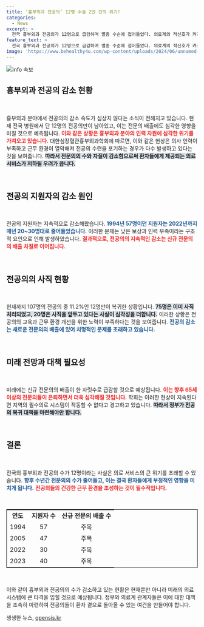 ```yaml
---
title: ‘흉부외과 전공의’ 12명 수술 2만 건의 위기!
categories:
  - News
excerpt: >
  전국 흉부외과 전공의가 12명으로 급감하며 멸종 수순에 접어들었다. 의료계의 적신호가 켜진 가운데, 전문의 배출 차질과 긴급 대응 필요성이 대두되고 있다.
feature_text: >
  전국 흉부외과 전공의가 12명으로 급감하며 멸종 수순에 접어들었다. 의료계의 적신호가 켜진 가운데, 전문의 배출 차질과 긴급 대응 필요성이 대두되고 있다.
image: 'https://www.behealthy4u.com/wp-content/uploads/2024/06/unnamed-file.png'
---
```


<p><img src="https://www.behealthy4u.com/wp-content/uploads/2024/06/unnamed-file.png" alt="info 속보" /></p>

<h2 data-ke-size="size26">흉부외과 전공의 감소 현황</h2>

<p data-ke-size="size16">&nbsp;</p>

<p>흉부외과 분야에서 전공의의 감소 속도가 심상치 않다는 소식이 전해지고 있습니다. 현재 전국 병원에서 단 12명의 전공의만이 남아있고, 이는 전문의 배출에도 심각한 영향을 미칠 것으로 예측됩니다. <b><span style="color: #ee2323;">이와 같은 상황은 흉부외과 분야의 인력 자원에 심각한 위기를 가져오고 있습니다.</span></b> 대한심장혈관흉부외과학회에 따르면, 이와 같은 현상은 의사 인력이 부족하고 근무 환경이 열악해져 전공의 수련을 포기하는 경우가 다수 발생하고 있다는 것을 보여줍니다. <b><span style="background-color: #21538527;">따라서 전문의의 수와 자질이 감소함으로써 환자들에게 제공되는 의료서비스가 저하될 우려가 큽니다.</span></b></p>

<p data-ke-size="size16">&nbsp;</p>

<h2 data-ke-size="size26">전공의 지원자의 감소 원인</h2>

<p data-ke-size="size16">&nbsp;</p>

<p>전공의 지원자는 지속적으로 감소해왔습니다. <b><span style="color: #1a5490;">1994년 57명이던 지원자는 2022년까지 매년 20~30명대로 줄어들었습니다.</span></b> 이러한 문제는 낮은 보상과 인력 부족이라는 구조적 요인으로 인해 발생하였습니다. <b><span style="color: #ee2323;">결과적으로, 전공의의 지속적인 감소는 신규 전문의의 배출 차질로 이어집니다.</span></b> </p>

<p data-ke-size="size16">&nbsp;</p>

<h2 data-ke-size="size26">전공의의 사직 현황</h2>

<p data-ke-size="size16">&nbsp;</p>

<p>현재까지 107명의 전공의 중 11.2%인 12명만이 복귀한 상황입니다. <b><span style="background-color: #21538527;">75명은 이미 사직 처리되었고, 20명은 사직을 앞두고 있다는 사실이 심각성을 더합니다.</span></b> 이러한 상황은 전공의의 교육과 근무 환경 개선을 위한 노력이 부족하다는 것을 보여줍니다. <b><span style="color: #1a5490;">전공의 감소는 새로운 전문의의 배출에 있어 치명적인 문제를 초래하고 있습니다.</span></b></p>

<p data-ke-size="size16">&nbsp;</p>

<h2 data-ke-size="size26">미래 전망과 대책 필요성</h2>

<p data-ke-size="size16">&nbsp;</p>

<p>미래에는 신규 전문의의 배출이 한 자릿수로 급감할 것으로 예상됩니다. <b><span style="color: #ee2323;">이는 향후 65세 이상의 전문의들이 은퇴하면서 더욱 심각해질 것입니다.</span></b> 학회는 이러한 현상이 지속된다면 지역의 필수의료 시스템이 작동할 수 없다고 경고하고 있습니다. <b><span style="background-color: #21538527;">따라서 정부가 전공의 복귀 대책을 마련해야만 합니다.</span></b> </p>

<p data-ke-size="size16">&nbsp;</p>

<h2 data-ke-size="size26">결론</h2>

<p data-ke-size="size16">&nbsp;</p>

<p>전국의 흉부외과 전공의 수가 12명이라는 사실은 의료 서비스의 큰 위기를 초래할 수 있습니다. <b><span style="color: #1a5490;">향후 수년간 전문의의 수가 줄어들고, 이는 결국 환자들에게 부정적인 영향을 미치게 됩니다.</span></b> <b><span style="color: #ee2323;">전공의들의 건강한 근무 환경을 조성하는 것이 필수적입니다.</span></b> </p>

<p data-ke-size="size16">&nbsp;</p>

<table style="width: 100%; border-collapse: collapse; border: 1px solid black;">
    <tr>
        <td style="text-align: center; height: 17px;"><b>연도</b></td>
        <td style="text-align: center; height: 17px;"><b>지원자 수</b></td>
        <td style="text-align: center; height: 17px;"><b>신규 전문의 배출 수</b></td>
    </tr>
    <tr>
        <td style="text-align: center; height: 17px;">1994</td>
        <td style="text-align: center; height: 17px;">57</td>
        <td style="text-align: center; height: 17px;">주목</td>
    </tr>
    <tr>
        <td style="text-align: center; height: 17px;">2005</td>
        <td style="text-align: center; height: 17px;">47</td>
        <td style="text-align: center; height: 17px;">주목</td>
    </tr>
    <tr>
        <td style="text-align: center; height: 17px;">2022</td>
        <td style="text-align: center; height: 17px;">30</td>
        <td style="text-align: center; height: 17px;">주목</td>
    </tr>
    <tr>
        <td style="text-align: center; height: 17px;">2023</td>
        <td style="text-align: center; height: 17px;">40</td>
        <td style="text-align: center; height: 17px;">주목</td>
    </tr>
</table>

<p data-ke-size="size16">&nbsp;</p>

<p>이와 같이 흉부외과 전공의의 수가 감소하고 있는 현황은 현재뿐만 아니라 미래의 의료 시스템에 큰 타격을 입힐 것으로 예상됩니다. 정부와 의료계 관계자들은 이에 대한 대책을 조속히 마련하여 전공의들이 환자 곁으로 돌아올 수 있는 여건을 만들어야 합니다.</p>
생생한 뉴스, <a href="https://opensis.kr" rel="dofollow">opensis.kr</a>


